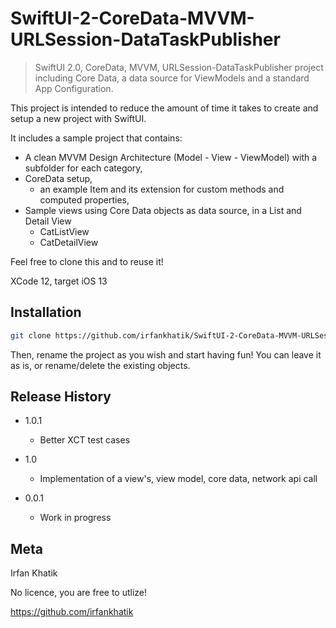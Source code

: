 # SwiftUI-2-CoreData-MVVM-URLSession-DataTaskPublisher
> SwiftUI 2.0, CoreData, MVVM, URLSession-DataTaskPublisher project including Core Data, a data source for ViewModels and a standard App Configuration.

This project is intended to reduce the amount of time it takes to create and setup a new project with SwiftUI.

It includes a sample project that contains:
* A clean MVVM Design Architecture (Model - View - ViewModel) with a subfolder for each category,
* CoreData setup,
  * an example Item and its extension for custom methods and computed properties,
* Sample views using Core Data objects as data source, in a List and Detail View
  * CatListView
  * CatDetailView

Feel free to clone this and to reuse it!

XCode 12, target iOS 13
## Installation



```sh
git clone https://github.com/irfankhatik/SwiftUI-2-CoreData-MVVM-URLSession-DataTaskPublisher
```

Then, rename the project as you wish and start having fun! You can leave it as is, or rename/delete the existing objects. 




## Release History

* 1.0.1
    * Better XCT test cases 
    
* 1.0
    * Implementation of a view's, view model, core data, network api call

* 0.0.1
    * Work in progress

## Meta

Irfan Khatik

No licence, you are free to utlize!

https://github.com/irfankhatik
